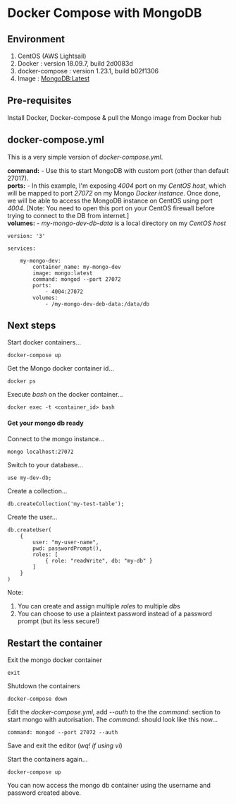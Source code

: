 # Docker Compose with MongoDB

## Environment

1. CentOS (AWS Lightsail)
2. Docker : version 18.09.7, build 2d0083d
3. docker-compose : version 1.23.1, build b02f1306
4. Image : [MongoDB:Latest](https://hub.docker.com/_/mongo)

## Pre-requisites
Install Docker, Docker-compose & pull the Mongo image from Docker hub

## docker-compose.yml
This is a very simple version of *docker-compose.yml*. 

**command:** - Use this to start MongoDB with custom port (other than default 27017).    
**ports:** - In this example, I'm exposing *4004* port on my *CentOS host*, which will be mapped to port *27072* on my Mongo *Docker instance*. Once done, we will be able to access the MongoDB instance on CentOS using port *4004*. [Note: You need to open this port on your CentOS firewall before trying to connect to the DB from internet.]    
**volumes:** - *my-mongo-dev-db-data* is a local directory on my *CentOS host*   

    version: '3'

    services:

        my-mongo-dev:
            container_name: my-mongo-dev
            image: mongo:latest
            command: mongod --port 27072
            ports:
                - 4004:27072
            volumes:
                - /my-mongo-dev-deb-data:/data/db

## Next steps

Start docker containers...

    docker-compose up

Get the Mongo docker container id...

    docker ps

Execute *bash* on the docker container...

    docker exec -t <container_id> bash

#### Get your mongo db ready

Connect to the mongo instance...

    mongo localhost:27072

Switch to your database...

    use my-dev-db;

Create a collection...

    db.createCollection('my-test-table');

Create the user...

    db.createUser(
        {
            user: "my-user-name",
            pwd: passwordPrompt(),  
            roles: [
                { role: "readWrite", db: "my-db" }
            ]
        }
    )

Note: 

1. You can create and assign multiple *role*s to multiple *db*s
2. You can choose to use a plaintext password instead of a password prompt (but its less secure!)

## Restart the container

Exit the mongo docker container

    exit

Shutdown the containers

    docker-compose down

Edit the *docker-compose.yml*, add *--auth* to the the *command:* section to start mongo with autorisation. The *command:* should look like this now...

    command: mongod --port 27072 --auth

Save and exit the editor (*wq! if using vi*)

Start the containers again...

    docker-compose up

You can now access the mongo db container using the username and password created above.